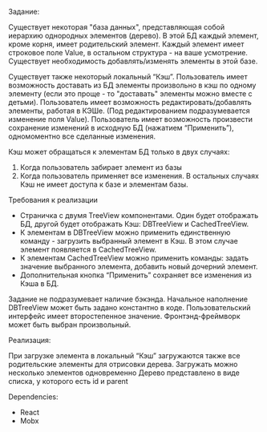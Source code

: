 Задание:

Существует некоторая "база данных", представляющая собой иерархию однородных элементов (дерево). В этой БД каждый элемент, кроме корня, имеет родительский элемент. Каждый элемент имеет строковое поле Value, в остальном структура - на ваше усмотрение. Существует необходимость добавлять/изменять элементы в этой базе. 

  Существует также некоторый локальный “Кэш”. Пользователь имеет возможность доставать из БД элементы произвольно в кэш по одному элементу (если это проще - то "доставать" элементы можно вместе с детьми). Пользователь имеет возможность редактировать/добавлять элементы, работая в КЭШе. (Под редактированием подразумевается изменение поля Value). Пользователь имеет возможность произвести сохранение изменений в исходную БД (нажатием “Применить”), одномоментно все сделанные изменения.

  Кэш может обращаться к элементам БД только в двух случаях:
  1. Когда пользователь забирает элемент из базы 
  2. Когда пользователь применяет все изменения.
  В остальных случаях Кэш не имеет доступа к базе и элементам базы.

  Требования к реализации
* Страничка с двумя TreeView компонентами. Один будет отображать БД, другой будет отображать Кэш: DBTreeView и CachedTreeView.
* К элементам в DBTreeView можно применить единственную команду - загрузить выбранный элемент в Кэш. В этом случае элемент появляется в CachedTreeView.
* К элементам CachedTreeView можно применить команды: задать значение выбранного элемента, добавить новый дочерний элемент.
* Дополнительная кнопка “Применить” сохраняет все изменения из Кэша в БД.

Задание не подразумевает наличие бэкэнда.
Начальное наполнение DBTreeView может быть задано константно в коде.
Пользовательский интерфейс имеет второстепенное значение.
Фронтэнд-фреймворк может быть выбран произвольный.


Реализация:

При загрузке элемента в локальный “Кэш” загружаются также все родительские элементы для отрисовки дерева.
Загружать можно несколько элементов одновременно
Дерево представлено в виде списка, у которого есть id и parent

Dependencies:
* React
* Mobx